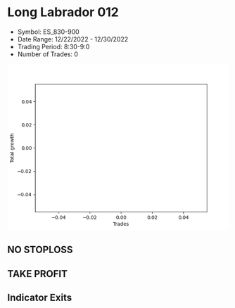# Long Labrador 012 
- Symbol: ES_830-900
- Date Range: 12/22/2022 - 12/30/2022
- Trading Period: 8:30-9:0
- Number of Trades: 0

![Plot](LongLabrador012ES_830-900.png)
## NO STOPLOSS














## TAKE PROFIT











## Indicator Exits

